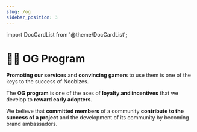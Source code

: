 ```yaml
---
slug: /og
sidebar_position: 3
---
```


import DocCardList from '@theme/DocCardList';

# 👨‍🚀 OG Program

**Promoting our services** and **convincing gamers** to use them is one of the keys to the success of Noobizes.

The **OG program** is one of the axes of **loyalty and incentives** that we develop to **reward early adopters**.

We believe that **committed members** of a community **contribute to the success of a project** and the development of its community by becoming brand ambassadors.

<br />

<DocCardList />
